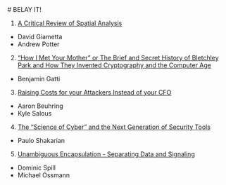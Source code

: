 <p>&nbsp</p>
<p>&nbsp</p>
<p>&nbsp</p>
<p>&nbsp</p>
<p>&nbsp</p>
<p>&nbsp</p>
# BELAY IT!

1. [A Critical Review of Spatial Analysis](belay/01_a_critical_review_of_spatial_analysis.md)
  - David Giametta
  - Andrew Potter
2. [“How I Met Your Mother” or The Brief and Secret History of Bletchley Park and How They Invented Cryptography and the Computer Age](belay/02_how_i_met_your_mother_or_the_brief_and_secret.md)
  - Benjamin Gatti
3. [Raising Costs for your Attackers Instead of your CFO](belay/03_raising_costs_for_your_attackers_instead_of.md)
  - Aaron Beuhring
  - Kyle Salous
4. [The “Science of Cyber” and the Next Generation of Security Tools](belay/04_the_science_of_cyber_and_the_next_generation.md)
  - Paulo Shakarian
5.	[Unambiguous Encapsulation - Separating Data and Signaling](belay/05_unambiguous_encapsulation.md)
  - Dominic Spill
  - Michael Ossmann
